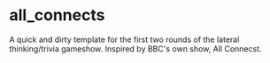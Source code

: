 # all_connects
A quick and dirty template for the first two rounds of the lateral thinking/trivia gameshow. Inspired by BBC's own show, All Connecst.

